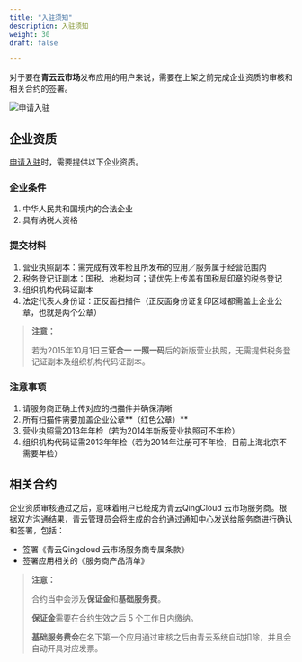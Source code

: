 ```yaml
---
title: "入驻须知"
description: 入驻须知
weight: 30
draft: false

---
```


对于要在**青云云市场**发布应用的用户来说，需要在上架之前完成企业资质的审核和相关合约的签署。

![申请入驻](/appcenter/market/business-process/_image/apply.png)

## 企业资质

[申请入驻](https://appcenter.qingcloud.com/apply)时，需要提供以下企业资质。

### 企业条件

1. 中华人民共和国境内的合法企业
2. 具有纳税人资格

### 提交材料

1. 营业执照副本：需完成有效年检且所发布的应用／服务属于经营范围内
2. 税务登记证副本：国税、地税均可；请优先上传盖有国税局印章的税务登记
3. 组织机构代码证副本
4. 法定代表人身份证：正反面扫描件（正反面身份证复印区域都需盖上企业公章，也就是两个公章）

> **注意：**
>
> 若为2015年10月1日**三证合一 一照一码**后的新版营业执照，无需提供税务登记证副本及组织机构代码证副本。

### 注意事项

1. 请服务商正确上传对应的扫描件并确保清晰
2. 所有扫描件需要加盖企业公章**（红色公章）**
3. 营业执照需2013年年检（若为2014年新版营业执照可不年检）
4. 组织机构代码证需2013年年检（若为2014年注册可不年检，目前上海北京不需要年检）

## 相关合约

企业资质审核通过之后，意味着用户已经成为青云QingCloud 云市场服务商。根据双方沟通结果，青云管理员会将生成的合约通过通知中心发送给服务商进行确认和签署，包括：

- 签署《青云Qingcloud 云市场服务商专属条款》
- 签署应用相关的《服务商产品清单》

> **注意：**
>
> 合约当中会涉及**保证金**和**基础服务费**。
>
> **保证金**需要在合约生效之后 5 个工作日内缴纳。
>
> **基础服务费会**在名下第一个应用通过审核之后由青云系统自动扣除，并且会自动开具对应发票。